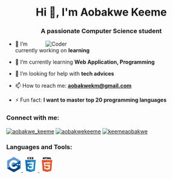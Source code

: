 <h1 align="center">Hi 👋, I'm Aobakwe Keeme</h1>
<h3 align="center">A passionate Computer Science student</h3>
<img src="https://www.google.com/url?sa=i&url=https%3A%2F%2Foutlane.co%2Fnow%2Fnew-shot-programmer-animation%2F&psig=AOvVaw3GnJGLbN8bvdCelZC5sdVj&ust=1695666837040000&source=images&cd=vfe&opi=89978449&ved=0CBAQjRxqFwoTCPCemq3xw4EDFQAAAAAdAAAAABAJ" alt="Coder" align="right" width="400">

- 🔭 I’m currently working on **learning**

- 🌱 I’m currently learning **Web Application, Programming**

- 🤝 I’m looking for help with **tech advices**

- 📫 How to reach me: **aobakwekm@gmail.com**

- ⚡ Fun fact: **I want to master top 20 programming languages**

<h3 align="left">Connect with me:</h3>
<p align="left">
<a href="https://twitter.com/aobakwe_keeme" target="blank"><img align="center" src="https://raw.githubusercontent.com/rahuldkjain/github-profile-readme-generator/master/src/images/icons/Social/twitter.svg" alt="aobakwe_keeme" height="30" width="40" /></a>
<a href="https://linkedin.com/in/aobakwekeeme" target="blank"><img align="center" src="https://raw.githubusercontent.com/rahuldkjain/github-profile-readme-generator/master/src/images/icons/Social/linked-in-alt.svg" alt="aobakwekeeme" height="30" width="40" /></a>
<a href="https://instagram.com/keemeaobakwe" target="blank"><img align="center" src="https://raw.githubusercontent.com/rahuldkjain/github-profile-readme-generator/master/src/images/icons/Social/instagram.svg" alt="keemeaobakwe" height="30" width="40" /></a>
</p>

<h3 align="left">Languages and Tools:</h3>
<p align="left"> <a href="https://www.w3schools.com/cpp/" target="_blank" rel="noreferrer"> <img src="https://raw.githubusercontent.com/devicons/devicon/master/icons/cplusplus/cplusplus-original.svg" alt="cplusplus" width="40" height="40"/> </a> <a href="https://www.w3schools.com/css/" target="_blank" rel="noreferrer"> <img src="https://raw.githubusercontent.com/devicons/devicon/master/icons/css3/css3-original-wordmark.svg" alt="css3" width="40" height="40"/> </a> <a href="https://www.w3.org/html/" target="_blank" rel="noreferrer"> <img src="https://raw.githubusercontent.com/devicons/devicon/master/icons/html5/html5-original-wordmark.svg" alt="html5" width="40" height="40"/> </a> </p>
